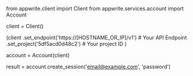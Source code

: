 from appwrite.client import Client
from appwrite.services.account import Account

client = Client()

(client
  .set_endpoint('https://[HOSTNAME_OR_IP]/v1') # Your API Endpoint
  .set_project('5df5acd0d48c2') # Your project ID
)

account = Account(client)

result = account.create_session('email@example.com', 'password')
